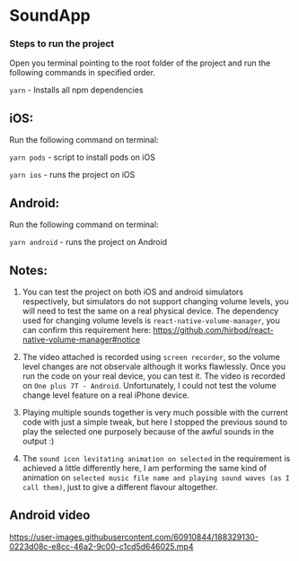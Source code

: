# SoundApp

### Steps to run the project

Open you terminal pointing to the root folder of the project and run the following commands in specified order.

`yarn` - Installs all npm dependencies

## iOS:

Run the following command on terminal:

`yarn pods` - script to install pods on iOS

`yarn ios` - runs the project on iOS

## Android:

Run the following command on terminal:

`yarn android` - runs the project on Android

## Notes:

1. You can test the project on both iOS and android simulators respectively, but simulators do not support changing volume levels, you will need to test the same on a real physical device. 
The dependency used for changing volume levels is `react-native-volume-manager`, you can confirm this requirement here: https://github.com/hirbod/react-native-volume-manager#notice

2. The video attached is recorded using `screen recorder`, so the volume level changes are not observale although it works flawlessly. Once you run the code on your real device, you can test it. The video is recorded on `One plus 7T - Android`. Unfortunately, I could not test the volume change level feature on a real iPhone device.

3. Playing multiple sounds together is very much possible with the current code with just a simple tweak, but here I stopped the previous sound to play the selected one purposely because of the awful sounds in the output :) 

4. The `sound icon levitating animation on selected` in the requirement is achieved a little differently here, I am performing the same kind of animation on `selected music file name and playing sound waves (as I call them)`, just to give a different flavour altogether.

## Android video



https://user-images.githubusercontent.com/60910844/188329130-0223d08c-e8cc-46a2-9c00-c1cd5d646025.mp4


